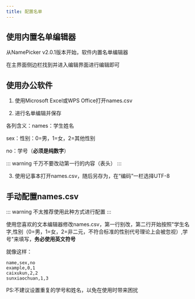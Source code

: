 ```yaml
---
title: 配置名单
---
```


## 使用内置名单编辑器

从NamePicker v2.0.1版本开始，软件内置名单编辑器

在主界面侧边栏找到并进入编辑界面进行编辑即可

## 使用办公软件

1. 使用Microsoft Excel或WPS Office打开names.csv

2. 进行名单编辑并保存

各列含义：names：学生姓名

sex：性别：0=男，1=女，2=其他性别

no：学号（**必须是纯数字**）

::: warning
千万不要改动第一行的内容（表头）
:::

3. 使用记事本打开names.csv，随后另存为，在“编码”一栏选择UTF-8

## 手动配置names.csv

::: warning
不太推荐使用此种方式进行配置
:::

使用您喜欢的文本编辑器修改names.csv，第一行别改，第二行开始按照"学生名字,性别（0=男，1=女，2=非二元，不符合标准的性别代号理论上会被忽视）,学号"来填写，**务必使用英文符号**

就像这样：
```
name,sex,no
example,0,1
caixukun,2,2
sunxiaochuan,1,3
```
PS:不建议设置重复的学号和姓名，以免在使用时带来困扰